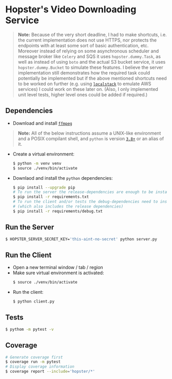 # Hopster's Video Downloading Service

> **Note:** Because of the very short deadline, I had to make shortcuts, i.e.
> the current implementation does not use HTTPS, nor protects the endpoints with
> at least some sort of basic authentication, etc.  Moreover instead of relying
> on some asynchronous scheduler and message broker like `Celery` and SQS it
> uses `hopster.dummy.Task`, as well as instead of using `boto` and the actual
> S3 bucket service, it uses `hopster.dummy.Bucket` to simulate these features.
> I believe the server implementation still demonstrates how the required task
> could potentially be implemented but if the above mentioned shortcuts need to
> be worked on further (e.g. using [`localstack`][103] to emulate AWS services)
> I could work on these later on.  (Also, I only implemented unit level tests,
> higher level ones could be added if required.)


## Dependencies

- Download and install [`ffmpeg`][100]

> **Note:** All of the below instructions assume a UNIX-like environment and a
> POSIX compilant shell, and `python` is version [`3.8+`][101] or an alias of it.

- Create a virtual environment:
  ```bash
  $ python -m venv venv
  $ source ./venv/bin/activate
  ```
- Downlaod and install the `python` dependencies:
  ```bash
  $ pip install --upgrade pip
  # To run the server the release-dependencies are enough to be installed
  $ pip install -r requirements.txt
  # To run the client and/or tests the debug-dependencies need to installed
  # (which also includes the release dependencies)
  $ pip install -r requirements/debug.txt
  ```

## Run the Server

```bash
$ HOPSTER_SERVER_SECRET_KEY='this-aint-no-secret' python server.py
```

## Run the Client

- Open a new terminal window / tab / region
- Make sure virtual environment is activated:
  ```bash
  $ source ./venv/bin/activate
  ```
- Run the client:
  ```bash
  $ python client.py
  ```

## Tests

```bash
$ pythom -m pytest -v
```

## Coverage

```bash
# Generate coverage first
$ coverage run -m pytest
# Display coverage information
$ coverage report --include='hopster/*'
```


<!-- LINKS -->
[100]: https://ffmpeg.org/download.html
[101]: https://www.python.org/downloads
[103]: https://github.com/localstack/localstack
